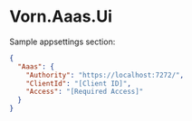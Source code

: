 # Vorn.Aaas.Ui

Sample appsettings section:
```json
{
  "Aaas": {
    "Authority": "https://localhost:7272/",
    "ClientId": "[Client ID]",
    "Access": "[Required Access]"
  }
}
```
